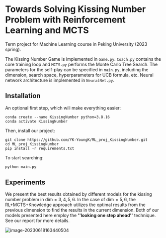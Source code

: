 # Towards Solving Kissing Number Problem with Reinforcement Learning and MCTS
Term project for Machine Learning course in Peking University (2023 spring).

The Kissing Number Game is implemented in ```Game.py```. ```Coach.py``` contains the core training loop and ```MCTS.py``` performs the Monte Carlo Tree Search. The parameters for the self-play can be specified in ```main.py```, including the dimension, search space, hyperparameters for UCB formula, etc. Neural network architecture is implemented in ```NeuralNet.py```. 

## Installation

An optional first step, which will make everything easier:

```
conda create --name KissingNumber python=3.8.16
conda activate KissingNumber
```

Then, install our project:

```
git clone https://github.com/YK-YoungK/ML_proj_KissingNumber.git
cd ML_proj_KissingNumber
pip install -r requirements.txt
```

To start searching:
```bash
python main.py
```
## Experiments

We present the best results obtained by different models for the kissing number problem in $\mathrm{dim}=3,4,5,6$. In the case of $\mathrm{dim}=5,6$, the RL+MCTS+Knowledge approach utilizes the optimal results from the previous dimension to find the results in the current dimension. Both of our models presented here employ the **''looking one step ahead''** technique. See our report for more details.

![image-20230618163440504](C:\Users\YoungK\AppData\Roaming\Typora\typora-user-images\image-20230618163440504.png)

